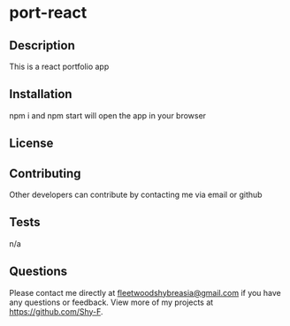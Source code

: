 # port-react

## Description
This is a react portfolio app

## Installation 
npm i and npm start will open the app in your browser

## License

  ## Contributing
  Other developers can contribute by contacting me via email or github

  ## Tests
  n/a

  ## Questions
  Please contact me directly at fleetwoodshybreasia@gmail.com if you have any questions or feedback. View more of my projects at https://github.com/Shy-F.